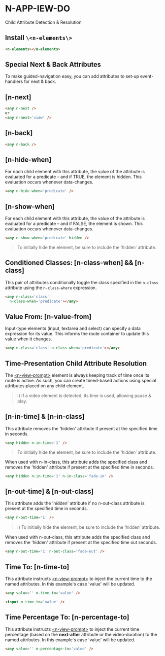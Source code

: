 # N-APP-IEW-DO 

Child Attribute Detection & Resolution

## Install `\<n-elements\>`

```html
<n-elements></n-elements>
```

## Special Next & Back Attributes

To make guided-navigation easy, you can add attributes to set-up event-handlers for next & back.

## [n-next]

```html
<any n-next />
or
<any n-next='view' />
```

## [n-back]

```html
<any n-back />
```

## [n-hide-when]

For each child element with this attribute, the value of the attribute is evaluated for a predicate – and if TRUE, the element is hidden. This evaluation occurs whenever data-changes.

```html
<any n-hide-when='predicate' />
```

## [n-show-when]

For each child element with this attribute, the value of the attribute is evaluated for a predicate – and if FALSE, the element is shown. This evaluation occurs whenever data-changes.

```html
<any n-show-when='predicate' hidden />
```

> To initially hide the element, be sure to include the ‘hidden’ attribute.

## Conditioned Classes: [n-class-when] && [n-class]

This pair of attributes conditionally toggle the class specified in the `n-class` attribute using the `n-class-where` expression.

```html
<any n-class='class' 
  n-class-when='predicate'></any>
```

## Value From: [n-value-from]

Input-type elements (input, textarea and select) can specify a data expression for its value. This informs the route container to update this value when it changes.

```html
<any n-class='class' n-class-when='predicate'></any>
```

## Time-Presentation Child Attribute Resolution

The [\<n-view-prompt\>](/components/n-view-prompt) element is always keeping track of time once its route is active. As such, you can create timed-based actions using special attributes placed on any child element.

> ℹ️) If a video element is detected, its time is used, allowing pause & play.

## [n-in-time] & [n-in-class]

This attribute removes the 'hidden' attribute if present at the specified time in seconds.

```html
<any hidden n-in-time='1' />
```

> To initially hide the element, be sure to include the ‘hidden’ attribute.

When used with n-in-class, this attribute adds the specified class and removes the 'hidden' attribute if present at the specified time in seconds.

```html
<any hidden n-in-time='1' n-in-class='fade-in' />
```

## [n-out-time] & [n-out-class]

This attribute adds the 'hidden' attribute if no n-out-class attribute is present at the specified time in seconds.

```html
<any n-out-time='1' />
```

> ℹ️) To initially hide the element, be sure to include the ‘hidden’ attribute.

When used with n-out-class, this attribute adds the specified class and removes the 'hidden' attribute if present at the specified time out seconds.

```html
<any n-out-time='1' n-out-class='fade-out' />
```

## Time To: [n-time-to]

This attribute instructs [\<n-view-prompt\>](/components/n-view-prompt) to inject the current time to the named attributes. In this example's case 'value' will be updated.

```html
<any value='' n-time-to='value' />

<input n-time-to='value' />
```

## Time Percentage To: [n-percentage-to]

This attribute instructs [\<n-view-prompt\>](/components/n-view-prompt) to inject the current time percentage (based on the **next-after** attribute or the video-duration) to the named attributes. In this example's case 'value' will be updated.

```html
<any value='' n-percentage-to='value' />
```